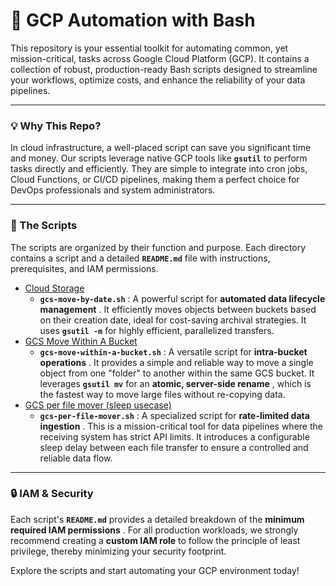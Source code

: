 
# 🚀 **GCP Automation with Bash**

This repository is your essential toolkit for automating common, yet mission-critical, tasks across Google Cloud Platform (GCP). It contains a collection of robust, production-ready Bash scripts designed to streamline your workflows, optimize costs, and enhance the reliability of your data pipelines.

---

### **💡 Why This Repo?**

In cloud infrastructure, a well-placed script can save you significant time and money. Our scripts leverage native GCP tools like **`gsutil`** to perform tasks directly and efficiently. They are simple to integrate into cron jobs, Cloud Functions, or CI/CD pipelines, making them a perfect choice for DevOps professionals and system administrators.

---

### **📁 The Scripts**

The scripts are organized by their function and purpose. Each directory contains a script and a detailed **`README.md`** file with instructions, prerequisites, and IAM permissions.

* [Cloud Storage](https://github.com/vineetson/Bash-Scripting-Automation/tree/master/Google%20Cloud%20Platform/Cloud%20Storage)
  * **`gcs-move-by-date.sh`** : A powerful script for  **automated data lifecycle management** . It efficiently moves objects between buckets based on their creation date, ideal for cost-saving archival strategies. It uses **`gsutil -m`** for highly efficient, parallelized transfers.
* [GCS Move Within A Bucket](https://github.com/vineetson/Bash-Scripting-Automation/tree/master/Google%20Cloud%20Platform/GCS%20Move%20Within%20A%20Bucket)
  * **`gcs-move-within-a-bucket.sh`** : A versatile script for  **intra-bucket operations** . It provides a simple and reliable way to move a single object from one "folder" to another within the same GCS bucket. It leverages **`gsutil mv`** for an  **atomic, server-side rename** , which is the fastest way to move large files without re-copying data.
* [GCS per file mover (sleep usecase)](https://github.com/vineetson/Bash-Scripting-Automation/tree/master/Google%20Cloud%20Platform/GCS%20per%20file%20mover%20(sleep%20usecase))
  * **`gcs-per-file-mover.sh`** : A specialized script for  **rate-limited data ingestion** . This is a mission-critical tool for data pipelines where the receiving system has strict API limits. It introduces a configurable sleep delay between each file transfer to ensure a controlled and reliable data flow.

---

### **🔒 IAM & Security**

Each script's **`README.md`** provides a detailed breakdown of the  **minimum required IAM permissions** . For all production workloads, we strongly recommend creating a **custom IAM role** to follow the principle of least privilege, thereby minimizing your security footprint.

Explore the scripts and start automating your GCP environment today!
